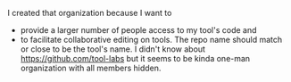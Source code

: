 I created that organization because I want to
- provide a larger number of people access to my tool's code and 
- to facilitate collaborative editing on tools.
The repo name should match or close to be the tool's name. I didn't know about https://github.com/tool-labs but it seems to be kinda one-man organization with all members hidden.


